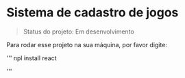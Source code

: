 # Sistema de cadastro de jogos

> Status do projeto: Em desenvolvimento

Para rodar esse projeto na sua máquina, por favor digite: 

'''
npl install react

'''
